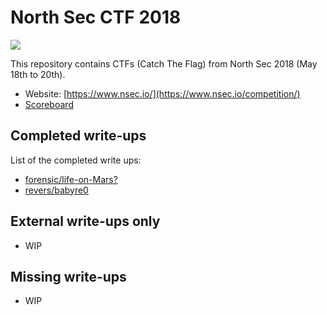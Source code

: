 # North Sec CTF 2018

[![](https://img.shields.io/badge/chat-slack-orange.svg)](https://northsec.slack.com/messages)

This repository contains CTFs (Catch The Flag) from North Sec 2018 (May 18th to 20th). 

* Website: [https://www.nsec.io/](https://www.nsec.io/competition/)
* [Scoreboard](https://ctftime.org/event/628)

## Completed write-ups

List of the completed write ups:

- [forensic/life-on-Mars?](https://github.com/ctfs/write-ups-2018/tree/master/nsec-2018/forensic/Life-on-Mars%3F-3)
- [revers/babyre0](https://github.com/ctfs/write-ups-2018/tree/master/nsec-2018/reverse/babyre0-1)

## External write-ups only

* WIP

## Missing write-ups

* WIP


